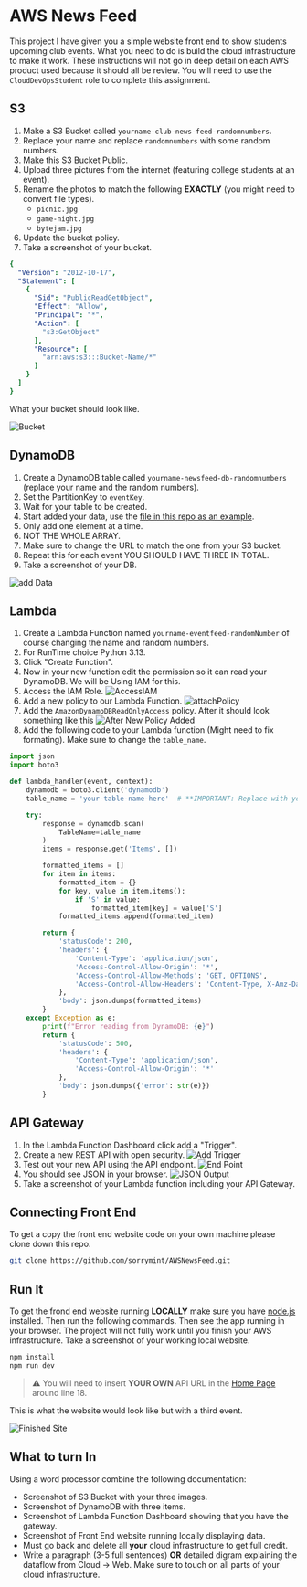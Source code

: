 # AWS News Feed

This project I have given you a simple website front end to show students upcoming club events.
What you need to do is build the cloud infrastructure to make it work.
These instructions will not go in deep detail on each AWS product used because it should all be review.
You will need to use the `CloudDevOpsStudent` role to complete this assignment. 

## S3

1. Make a S3 Bucket called `yourname-club-news-feed-randomnumbers`.
2. Replace your name and replace `randomnumbers` with some random numbers.
3. Make this S3 Bucket Public.
4. Upload three pictures from the internet (featuring college students at an event).
5. Rename the photos to match the following **EXACTLY** (you might need to convert file types).
    - `picnic.jpg`
    - `game-night.jpg`
    - `bytejam.jpg`
6. Update the bucket policy.
7. Take a screenshot of your bucket.

```yaml
{
  "Version": "2012-10-17",
  "Statement": [
    {
      "Sid": "PublicReadGetObject",
      "Effect": "Allow",
      "Principal": "*",
      "Action": [
        "s3:GetObject"
      ],
      "Resource": [
        "arn:aws:s3:::Bucket-Name/*"
      ]
    }
  ]
}
```

What your bucket should look like.

![Bucket](./instructions/s3Bucket.webp)

## DynamoDB

1. Create a DynamoDB table called `yourname-newsfeed-db-randomnumbers` (replace your name and the random numbers).
2. Set the PartitionKey to `eventKey`.
3. Wait for your table to be created.
4. Start added your data, use the [file in this repo as an example](./src/lib/eventDataEXAMPLE.json).
5. Only add one element at a time.
6. NOT THE WHOLE ARRAY.
7. Make sure to change the URL to match the one from your S3 bucket.
8. Repeat this for each event YOU SHOULD HAVE THREE IN TOTAL.
9. Take a screenshot of your DB.

![add Data](./instructions/addingData.webp)

## Lambda

1. Create a Lambda Function named `yourname-eventfeed-randomNumber` of course changing the name and random numbers.
2. For RunTime choice Python 3.13.
3. Click "Create Function".
4. Now in your new function edit the permission so it can read your DynamoDB. We will be Using IAM for this.
5. Access the IAM Role.
   ![AccessIAM](./instructions/getToIAM.webp)
6. Add a new policy to our Lambda Function.
   ![attachPolicy](./instructions/attachPolicie.webp)
7. Add the `AmazonDynamoDBReadOnlyAccess` policy. After it should look something like this
   ![After New Policy Added](./instructions/newPolicy.webp)
8. Add the following code to your Lambda function (Might need to fix formating). Make sure to change the `table_name`.

```python
import json
import boto3

def lambda_handler(event, context):
    dynamodb = boto3.client('dynamodb')
    table_name = 'your-table-name-here'  # **IMPORTANT: Replace with your actual DynamoDB table name**

    try:
        response = dynamodb.scan(
            TableName=table_name
        )
        items = response.get('Items', [])

        formatted_items = []
        for item in items:
            formatted_item = {}
            for key, value in item.items():
                if 'S' in value:
                    formatted_item[key] = value['S']
            formatted_items.append(formatted_item)

        return {
            'statusCode': 200,
            'headers': {
                'Content-Type': 'application/json',
                'Access-Control-Allow-Origin': '*',
                'Access-Control-Allow-Methods': 'GET, OPTIONS',
                'Access-Control-Allow-Headers': 'Content-Type, X-Amz-Date, Authorization, X-Api-Key, X-Amz-Security-Token'
            },
            'body': json.dumps(formatted_items)
        }
    except Exception as e:
        print(f"Error reading from DynamoDB: {e}")
        return {
            'statusCode': 500,
            'headers': {
                'Content-Type': 'application/json',
                'Access-Control-Allow-Origin': '*'
            },
            'body': json.dumps({'error': str(e)})
        }
```

## API Gateway

1. In the Lambda Function Dashboard click add a "Trigger".
2. Create a new REST API with open security.
   ![Add Trigger](./instructions/addTrigger.webp)
3. Test out your new API using the API endpoint.
   ![End Point](./instructions/EndPoint.webp)
4. You should see JSON in your browser.
   ![JSON Output](./instructions/output.webp)
5. Take a screenshot of your Lambda function including your API Gateway.

## Connecting Front End

To get a copy the front end website code on your own machine please clone down this repo.

```bash
git clone https://github.com/sorrymint/AWSNewsFeed.git
```

## Run It

To get the frond end website running **LOCALLY** make sure you have [node.js](https://nodejs.org/en/download) installed.
Then run the following commands.
Then see the app running in your browser.
The project will not fully work until you finish your AWS infrastructure.
Take a screenshot of your working local website.

```bash
npm install
npm run dev
```

> ⚠️ You will need to insert **YOUR OWN** API URL in the [Home Page](src/routes/+page.svelte) around line 18.

This is what the website would look like but with a third event.

![Finished Site](./instructions/finishedWebsite.webp)

## What to turn In

Using a word processor combine the following documentation:

- Screenshot of S3 Bucket with your three images.
- Screenshot of DynamoDB with three items.
- Screenshot of Lambda Function Dashboard showing that you have the gateway.
- Screenshot of Front End website running locally displaying data.
- Must go back and delete all **your** cloud infrastructure to get full credit.
- Write a paragraph (3-5 full sentences) **OR** detailed digram explaining the dataflow from Cloud -> Web. Make sure to
  touch on all parts of your cloud infrastructure.
